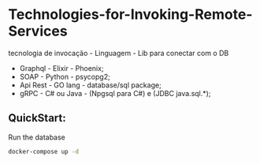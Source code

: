 # Technologies-for-Invoking-Remote-Services

tecnologia de invocação  - Linguagem - Lib para conectar com o DB
* Graphql  - Elixir - Phoenix;
* SOAP - Python - psycopg2;
* Api Rest - GO lang - database/sql package;
* gRPC - C# ou Java - (Npgsql para C#) e (JDBC java.sql.*);


## QuickStart:

Run the database

```bash 
docker-compose up -d 
```